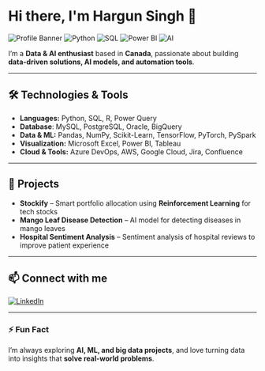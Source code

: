 # Hi there, I'm Hargun Singh 👋

![Profile Banner](https://img.shields.io/badge/Canada-🇨🇦-blue)
![Python](https://img.shields.io/badge/Python-3776AB?style=flat&logo=python&logoColor=white)
![SQL](https://img.shields.io/badge/SQL-005C99?style=flat&logo=mysql&logoColor=white)
![Power BI](https://img.shields.io/badge/PowerBI-F2C811?style=flat&logo=powerbi&logoColor=white)
![AI](https://img.shields.io/badge/AI-FF6F61?style=flat)

I’m a **Data & AI enthusiast** based in **Canada**, passionate about building **data-driven solutions, AI models, and automation tools**.  

---

## 🛠️ Technologies & Tools
- **Languages:** Python, SQL, R, Power Query
- **Database**: MySQL, PostgreSQL, Oracle, BigQuery
- **Data & ML:** Pandas, NumPy, Scikit-Learn, TensorFlow, PyTorch, PySpark  
- **Visualization:** Microsoft Excel, Power BI, Tableau  
- **Cloud & Tools:** Azure DevOps, AWS, Google Cloud, Jira, Confluence


---

## 🚀 Projects
- **Stockify** – Smart portfolio allocation using **Reinforcement Learning** for tech stocks  
- **Mango Leaf Disease Detection** – AI model for detecting diseases in mango leaves  
- **Hospital Sentiment Analysis** – Sentiment analysis of hospital reviews to improve patient experience
---

## 📫 Connect with me
[![LinkedIn](https://img.shields.io/badge/LinkedIn-HargunSingh-blue?style=flat&logo=linkedin)](https://www.linkedin.com/in/hargun-lamba/)  

---

### ⚡ Fun Fact
I’m always exploring **AI, ML, and big data projects**, and love turning data into insights that **solve real-world problems**.  
